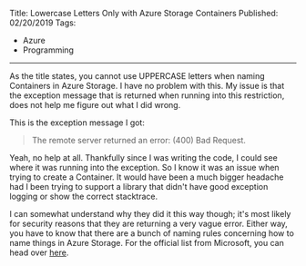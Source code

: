 Title: Lowercase Letters Only with Azure Storage Containers
Published: 02/20/2019
Tags: 
   - Azure
   - Programming
---
As the title states, you cannot use UPPERCASE letters when naming Containers in Azure Storage. I have no problem with this. My issue is that the exception message that is returned when running into this restriction, does not help me figure out what I did wrong.

This is the exception message I got:
> The remote server returned an error: (400) Bad Request.

Yeah, no help at all. Thankfully since I was writing the code, I could see where it was running into the exception. So I know it was an issue when trying to create a Container. It would have been a much bigger headache had I been trying to support a library that didn't have good exception logging or show the correct stacktrace.

I can somewhat understand why they did it this way though; it's most likely for security reasons that they are returning a very vague error. Either way, you have to know that there are a bunch of naming rules concerning how to name things in Azure Storage. For the official list from Microsoft, you can head over [here](https://docs.microsoft.com/en-us/rest/api/storageservices/Naming-and-Referencing-Containers--Blobs--and-Metadata).